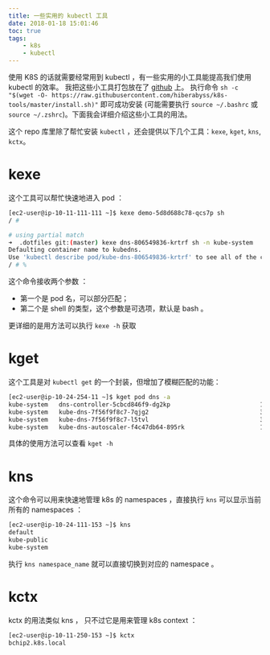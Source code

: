 ```yaml
---
title: 一些实用的 kubectl 工具
date: 2018-01-18 15:01:46
toc: true
tags:
	- k8s
    - kubectl
---
```


使用 K8S 的话就需要经常用到 kubectl ，有一些实用的小工具能提高我们使用 kubectl 的效率。
我把这些小工具打包放在了 [github](https://github.com/hiberabyss/k8s-tools) 上。
执行命令 `sh -c "$(wget -O- https://raw.githubusercontent.com/hiberabyss/k8s-tools/master/install.sh)"`
即可成功安装 (可能需要执行 `source ~/.bashrc` 或 `source ~/.zshrc`)。下面我会详细介绍这些小工具的用法。

<!--more-->

这个 repo 库里除了帮忙安装 `kubectl` ，还会提供以下几个工具：`kexe`, `kget`, `kns`, `kctx`。

# kexe

这个工具可以帮忙快速地进入 pod ：

```sh
[ec2-user@ip-10-11-111-111 ~]$ kexe demo-5d8d688c78-qcs7p sh
/ #

# using partial match
➜  .dotfiles git:(master) kexe dns-806549836-krtrf sh -n kube-system
Defaulting container name to kubedns.
Use 'kubectl describe pod/kube-dns-806549836-krtrf' to see all of the containers in this pod.
/ # %
```

这个命令接收两个参数 ：

* 第一个是 pod 名，可以部分匹配；
* 第二个是 shell 的类型，这个参数是可选项，默认是 bash 。

更详细的是用方法可以执行 `kexe -h` 获取

# kget

这个工具是对 `kubectl get` 的一个封装，但增加了模糊匹配的功能：

```sh
[ec2-user@ip-10-24-254-11 ~]$ kget pod dns -a
kube-system   dns-controller-5cbcd846f9-dg2kp                         1/1       Running   0          7d        10.24.255.153   ip-10-24-255-153.ec2.internal
kube-system   kube-dns-7f56f9f8c7-7qjg2                               3/3       Running   0          3h        100.96.12.3     ip-10-24-255-251.ec2.internal
kube-system   kube-dns-7f56f9f8c7-l5tvl                               3/3       Running   0          3h        100.96.11.4     ip-10-24-255-117.ec2.internal
kube-system   kube-dns-autoscaler-f4c47db64-895rk                     1/1       Running   0          3h        100.96.12.4     ip-10-24-255-251.ec2.internal
```

具体的使用方法可以查看 `kget -h`

# kns

这个命令可以用来快速地管理 k8s 的 namespaces ，直接执行 `kns` 可以显示当前所有的 namespaces ：

```sh
[ec2-user@ip-10-24-111-153 ~]$ kns
default
kube-public
kube-system
```

执行 `kns namespace_name` 就可以直接切换到对应的 namespace 。

# kctx

kctx 的用法类似 kns ， 只不过它是用来管理 k8s context ：

```sh
[ec2-user@ip-10-11-250-153 ~]$ kctx
bchip2.k8s.local
```
